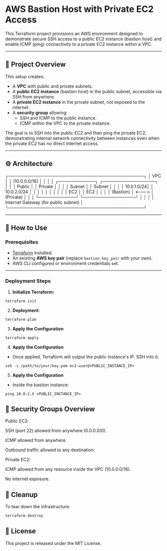 # AWS Bastion Host with Private EC2 Access

This Terraform project provisions an AWS environment designed to demonstrate secure SSH access to a public EC2 instance (bastion host) and enable ICMP (ping) connectivity to a private EC2 instance within a VPC.

---

## 🧠 Project Overview

This setup creates:

- A **VPC** with public and private subnets.
- A **public EC2 instance** (bastion host) in the public subnet, accessible via SSH from anywhere.
- A **private EC2 instance** in the private subnet, not exposed to the internet.
- A **security group** allowing:
  - SSH and ICMP to the public instance.
  - ICMP within the VPC to the private instance.

The goal is to SSH into the public EC2 and then ping the private EC2, demonstrating internal network connectivity between instances even when the private EC2 has no direct internet access.

---

## ⚙️ Architecture

┌────────────────────────────────────────────┐
│                   VPC                     │
│              (10.0.0.0/16)                │
│                                            │
│  ┌────────────┐       ┌─────────────────┐ │
│  │ Public     │       │ Private         │ │
│  │ Subnet     │       │ Subnet          │ │
│  │ 10.0.1.0/24│       │ 10.0.2.0/24     │ │
│  │            │       │                 │ │
│  │  EC2       │       │  EC2            │ │
│  │ (Bastion)  │ <---> │ (Private)       │ │
│  └────────────┘       └─────────────────┘ │
│                                            │
│ Internet Gateway (for public subnet)       │
└────────────────────────────────────────────┘


---

## 🚀 How to Use

### Prerequisites

- [Terraform](https://www.terraform.io/downloads.html) installed.
- An existing **AWS key pair** (replace `bastion_key_pair` with your own).
- AWS CLI configured or environment credentials set.

---

### Deployment Steps

1. **Initialize Terraform:**

```
terraform init
```

2. **Deployment:**

```
terraform plan
```
3. **Apply the Configuration**

```
terraform apply
```
4. **Apply the Configuration**
- Once applied, Terraform will output the public instance's IP. SSH into it:

```
ssh -i /path/to/your/key.pem ec2-user@<PUBLIC_INSTANCE_IP>

```
5. **Apply the Configuration**
- Inside the bastion instance:

```
ping 10.0.2.X <PUBLIC_INSTANCE_IP>

```

## 🔐 Security Groups Overview
Public EC2:

SSH (port 22) allowed from anywhere (0.0.0.0/0).

ICMP allowed from anywhere.

Outbound traffic allowed to any destination.

Private EC2:

ICMP allowed from any resource inside the VPC (10.0.0.0/16).

No internet exposure.


## 🧹 Cleanup
To tear down the infrastructure:

```bash
terraform destroy
```



## 📄 License
This project is released under the MIT License.
